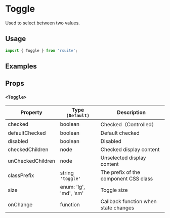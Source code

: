 # Toggle

Used to select between two values.

## Usage

```js
import { Toggle } from 'rsuite';
```

## Examples

<!--{demo}-->

## Props

### `<Toggle>`

| Property          | Type `(Default)`       | Description                          |
| ----------------- | ---------------------- | ------------------------------------ |
| checked           | boolean                | Checked（Controlled）                |
| defaultChecked    | boolean                | Default checked                      |
| disabled          | boolean                | Disabled                             |
| checkedChildren   | node                   | Checked display content              |
| unCheckedChildren | node                   | Unselected display content           |
| classPrefix       | string `'toggle'`      | The prefix of the component CSS class                  |
| size              | enum: 'lg', 'md', 'sm' | Toggle size                          |
| onChange          | function               | Callback function when state changes |
